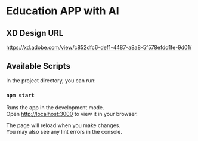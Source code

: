 # Education APP with AI

## XD Design URL
https://xd.adobe.com/view/c852dfc6-def1-4487-a8a8-5f578efdd1fe-9d01/

## Available Scripts

In the project directory, you can run:

### `npm start`

Runs the app in the development mode.\
Open [http://localhost:3000](http://localhost:3000) to view it in your browser.

The page will reload when you make changes.\
You may also see any lint errors in the console.
